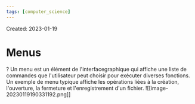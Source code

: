 ```yaml
---
tags: [computer_science] 
---
```

Created: 2023-01-19

# Menus
?
Un menu est un élément de l'interfacegraphique qui affiche une liste de commandes que l'utilisateur peut choisir pour exécuter diverses fonctions. Un exemple de menu typique affiche les opérations liées à la création, l'ouverture, la fermeture et l'enregistrement d'un fichier. ![[image-20230119190331192.png]]
<!--SR:!2023-08-25,121,250-->

